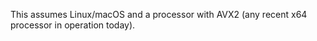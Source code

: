 This assumes Linux/macOS and a processor with AVX2 (any recent x64 processor in operation today).


